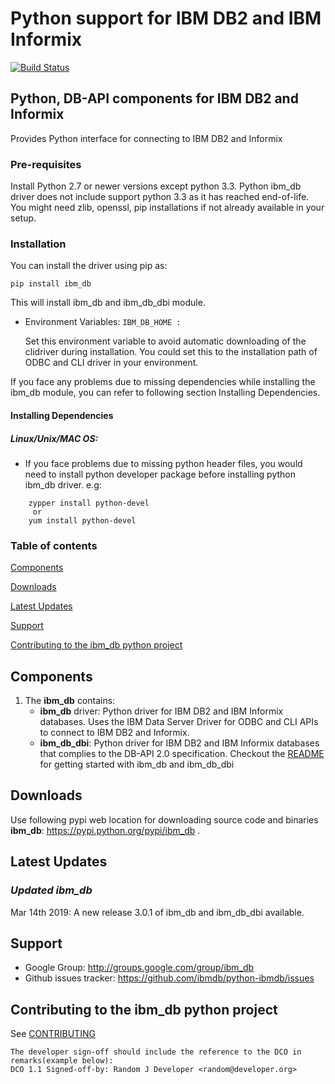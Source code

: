 Python support for IBM DB2 and IBM Informix
=========

[![Build Status](https://travis-ci.org/ibmdb/python-ibmdb.svg?branch=master)](https://travis-ci.org/ibmdb/python-ibmdb)

## Python, DB-API components for IBM DB2 and Informix

Provides Python interface for connecting to IBM DB2 and Informix

### Pre-requisites
Install Python 2.7 or newer versions except python 3.3. Python ibm_db driver does not include support python 3.3 as it has reached end-of-life.
You might need zlib, openssl, pip installations if not already available in your setup. 

### Installation
You can install the driver using pip as:
```
pip install ibm_db
```
This will install ibm_db and ibm_db_dbi module. 

* Environment Variables:
  `IBM_DB_HOME :`

  Set this environment variable to avoid automatic downloading of the clidriver during installation. You could set this to the installation path of ODBC and CLI driver in your environment. 
  
If you face any problems due to missing dependencies while installing the ibm_db module, you can refer to following section Installing Dependencies.

#### <a name="Insdepen"></a> Installing Dependencies

##### Linux/Unix/MAC OS:
* If you face problems due to missing python header files, you would need to install python developer package before installing python ibm_db driver. e.g:

```
    zypper install python-devel
     or
    yum install python-devel
```
  
### Table of contents

[Components](#components)

[Downloads](#downloads)

[Latest Updates](#latest-updates)

[Support](#support)

[Contributing to the ibm_db python project](#contributing-to-the-ibm_db-python-project)

<a name='components'></a>
## Components

1. The **ibm_db** contains:
   * **ibm_db** driver: Python driver for IBM DB2 and IBM Informix databases. Uses the IBM Data Server Driver for ODBC and CLI APIs to connect to IBM DB2 and Informix.
   * **ibm_db_dbi**: Python driver for IBM DB2 and IBM Informix databases that complies to the DB-API 2.0 specification.
   Checkout the [README](https://github.com/ibmdb/python-ibmdb/tree/master/IBM_DB/ibm_db) for getting started with ibm_db and ibm_db_dbi


<a name='downloads'></a>
## Downloads

Use following pypi web location for downloading source code and binaries
  **ibm_db**: https://pypi.python.org/pypi/ibm_db .

<a name='latest-updates'></a>
## Latest Updates

### *Updated ibm_db*
  Mar 14th 2019: A new release 3.0.1 of ibm_db and ibm_db_dbi available.


<a name='support'></a>
## Support

 * Google Group: http://groups.google.com/group/ibm_db
 * Github issues tracker: https://github.com/ibmdb/python-ibmdb/issues


<a name='contributing-to-the-ibm_db-python-project'></a>
## Contributing to the ibm_db python project

See [CONTRIBUTING](https://github.com/ibmdb/python-ibmdb/blob/master/contributing/CONTRIBUTING.md)

```
The developer sign-off should include the reference to the DCO in remarks(example below):
DCO 1.1 Signed-off-by: Random J Developer <random@developer.org>
```

